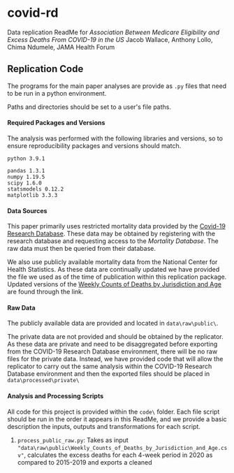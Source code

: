 # covid-rd


Data replication ReadMe  for
*Association Between Medicare Eligibility and Excess Deaths From COVID-19 in the US*
Jacob Wallace, Anthony Lollo, Chima Ndumele, JAMA Health Forum

## Replication Code
The programs for the main paper analyses are provide as `.py` files that need to be run in a python environment.

Paths and directories should be set to a user's file paths.
#### Required Packages and Versions
The analysis was performed with the following libraries and versions, so to ensure reproducibility packages and versions should match.

```
python 3.9.1

pandas 1.3.1
numpy 1.19.5
scipy 1.6.0
statsmodels 0.12.2
matplotlib 3.3.3
```

#### Data Sources
This paper primarily uses restricted mortality data provided by the [Covid-19 Research Database](https://covid19researchdatabase.org/).
These data may be obtained by registering with the research database and requesting access to the *Mortality Database*. The raw data must then be queried from their database.

We also use publicly available mortality data from the National Center for Health Statistics.
As these data are continually updated we have provided the file we used as of the time of publication within this replication package.
Updated versions of the [Weekly Counts of Deaths by Jurisdiction and Age](https://data.cdc.gov/NCHS/Weekly-Counts-of-Deaths-by-Jurisdiction-and-Age/y5bj-9g5w) are found through the link.

#### Raw Data

The publicly available data are provided and located in `data\raw\public\`.  

The private data are not provided and should be obtained by the replicator.
As these data are private and need to be disaggregated before exporting from the COVID-19 Research Database environment,
there will be no raw files for the private data. Instead, we have provided code that will allow the replicator to
carry out the same analysis within the COVID-19 Research Database environment and then the exported files should be placed in `data\processed\private\`

#### Analysis and Processing Scripts

All code for this project is provided within the `code\` folder.
Each file script should be run in the order it appears in this ReadMe, and we provide a basic description the inputs, outputs and transformations for each script.

1. `process_public_raw.py`: Takes as input `"data\raw\public\Weekly_Counts_of_Deaths_by_Jurisdiction_and_Age.csv"`,
calculates the excess deaths for each 4-week period in 2020 as compared to 2015-2019 and exports a cleaned
